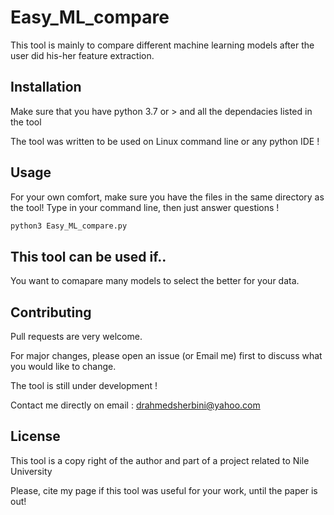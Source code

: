 # Easy_ML_compare


This tool is mainly to compare different machine learning models after the user did his-her feature extraction.

## Installation

Make sure that you have python 3.7 or > and all the dependacies listed in the tool

The tool was written to be used on Linux command line or any python IDE !

## Usage
For your own comfort, make sure you have the files in the same directory as the tool!
Type in your command line, then just answer questions !


```python
python3 Easy_ML_compare.py

```

## This tool can be used if..
You want to comapare many models to select the better for your data.

## Contributing
Pull requests are very welcome. 


For major changes, please open an issue (or Email me) first to discuss what you would like to change.

The tool is still under development !

Contact me directly on email : drahmedsherbini@yahoo.com
## License
This tool is a copy right of the author and  part of a project related to Nile University 

Please, cite my page if this tool was useful for your work, until the paper is out!
